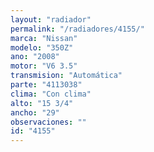 ```yaml
---
layout: "radiador"
permalink: "/radiadores/4155/"
marca: "Nissan"
modelo: "350Z"
ano: "2008"
motor: "V6 3.5"
transmision: "Automática"
parte: "4113038"
clima: "Con clima"
alto: "15 3/4"
ancho: "29"
observaciones: ""
id: "4155"
---
```



